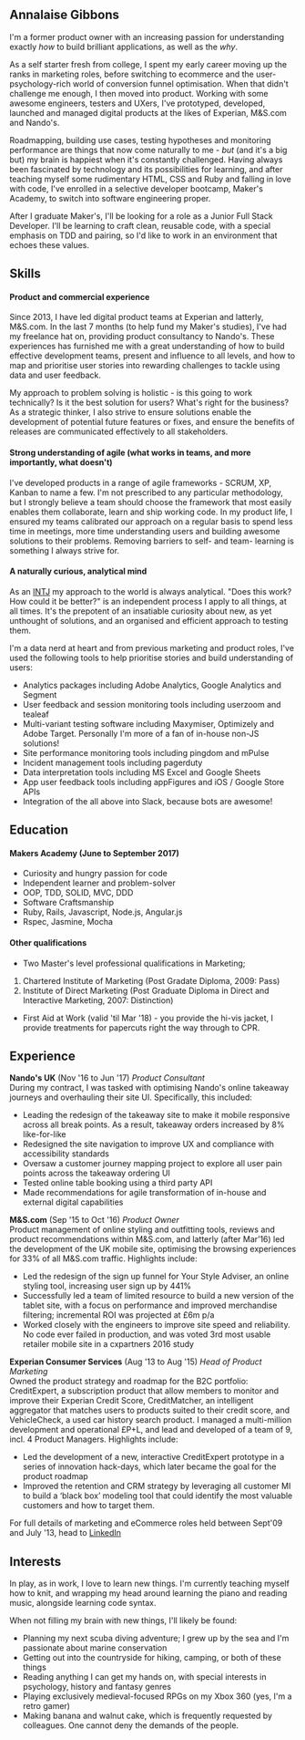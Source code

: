 ## Annalaise Gibbons

I'm a former product owner with an increasing passion for understanding exactly *how* to build brilliant applications, as well as the *why*.

As a self starter fresh from college, I spent my early career moving up the ranks in marketing roles, before switching to ecommerce and the user-psychology-rich world of conversion funnel optimisation. When that didn't challenge me enough, I then moved into product. Working with some awesome engineers, testers and UXers, I've prototyped, developed, launched and managed digital products at the likes of Experian, M&S.com and Nando's.

Roadmapping, building use cases, testing hypotheses and monitoring performance are things that now come naturally to me - *but* (and it's a big but) my brain is happiest when it's constantly challenged. Having always been fascinated by technology and its possibilities for learning, and after teaching myself some rudimentary HTML, CSS and Ruby and falling in love with code, I've enrolled in a selective developer bootcamp, Maker's Academy, to switch into software engineering proper.

After I graduate Maker's, I'll be looking for a role as a Junior Full Stack Developer. I'll be learning to craft clean, reusable code, with a special emphasis on TDD and pairing, so I'd like to work in an environment that echoes these values.

## Skills

#### Product and commercial experience

Since 2013, I have led digital product teams at Experian and latterly, M&S.com. In the last 7 months (to help fund my Maker's studies), I've had my freelance hat on, providing product consultancy to Nando's. These experiences has furnished me with a great understanding of how to build effective development teams, present and influence to all levels, and how to map and prioritise user stories into rewarding challenges to tackle using data and user feedback.

My approach to problem solving is holistic - is this going to work technically? Is it the best solution for users? What's right for the business? As a strategic thinker, I also strive to ensure solutions enable the development of potential future features or fixes, and ensure the benefits of releases are communicated effectively to all stakeholders.

#### Strong understanding of agile (what works in teams, and more importantly, what doesn't)

I've developed products in a range of agile frameworks - SCRUM, XP, Kanban to name a few. I'm not prescribed to any particular methodology, but I strongly believe a team should choose the framework that most easily enables them collaborate, learn and ship working code. In my product life, I ensured my teams calibrated our approach on a regular basis to spend less time in meetings, more time understanding users and building awesome solutions to their problems. Removing barriers to self- and team- learning is something I always strive for.

#### A naturally curious, analytical mind

As an <a href="https://www.16personalities.com/intj-personality">INTJ</a> my approach to the world is always analytical. "Does this work? How could it be better?" is an independent process I apply to all things, at all times. It's the prepotent of an insatiable curiosity about new, as yet unthought of solutions, and an organised and efficient approach to testing them.

I'm a data nerd at heart and from previous marketing and product roles, I've used the following tools to help prioritise stories and build understanding of users:  

- Analytics packages including Adobe Analytics, Google Analytics and Segment
- User feedback and session monitoring tools including userzoom and tealeaf
- Multi-variant testing software including Maxymiser, Optimizely and Adobe Target. Personally I'm more of a fan of in-house non-JS solutions!
- Site performance monitoring tools including pingdom and mPulse
- Incident management tools including pagerduty   
- Data interpretation tools including MS Excel and Google Sheets
- App user feedback tools including appFigures and iOS / Google Store APIs
- Integration of the all above into Slack, because bots are awesome!

## Education

#### Makers Academy (June to September 2017)

- Curiosity and hungry passion for code
- Independent learner and problem-solver
- OOP, TDD, SOLID, MVC, DDD
- Software Craftsmanship
- Ruby, Rails, Javascript, Node.js, Angular.js
- Rspec, Jasmine, Mocha


#### Other qualifications

- Two Master's level professional qualifications in Marketing;
1. Chartered Institute of Marketing (Post Gradate Diploma, 2009: Pass)
2. Institute of Direct Marketing (Post Graduate Diploma in Direct and Interactive Marketing, 2007: Distinction)

- First Aid at Work (valid 'til Mar '18) - you provide the hi-vis jacket, I provide treatments for papercuts right the way through to CPR.


## Experience

**Nando's UK** (Nov '16 to Jun '17)
*Product Consultant*   
During my contract, I was tasked with optimising Nando's online takeaway journeys and overhauling their site UI. Specifically, this included:
- Leading the redesign of the takeaway site to make it mobile responsive across all break points. As a result, takeaway orders increased by 8% like-for-like
- Redesigned the site navigation to improve UX and compliance with accessibility standards
- Oversaw a customer journey mapping project to explore all user pain points across the takeaway ordering UI
- Tested online table booking using a third party API
- Made recommendations for agile transformation of in-house and external digital capabilities

**M&S.com** (Sep '15 to Oct '16)
*Product Owner*  
Product management of online styling and outfitting tools, reviews and product recommendations within M&S.com, and latterly (after Mar’16) led the development of the UK mobile site, optimising the browsing experiences for 33% of all M&S.com traffic. Highlights include:
- Led the redesign of the sign up funnel for Your Style Adviser, an online styling tool, increasing user sign up by 441%
- Successfully led a team of limited resource to build a new version of the tablet site, with a focus on performance and improved merchandise filtering; incremental ROI was projected at £6m p/a
- Worked closely with the engineers to improve site speed and reliability. No code ever failed in production, and was voted 3rd most usable retailer mobile site in a cxpartners 2016 study

**Experian Consumer Services** (Aug '13 to Aug '15)
*Head of Product Marketing*  
Owned the product strategy and roadmap for the B2C portfolio: CreditExpert, a subscription product that allow members to monitor and improve their Experian Credit Score, CreditMatcher, an intelligent aggregator that matches users to products suited to their credit score, and VehicleCheck, a used car history search product. I managed a multi-million development and operational £P+L, and lead and developed of a team of 9, incl. 4 Product Managers. Highlights include:
- Led the development of a new, interactive CreditExpert prototype in a series of innovation hack-days, which later became the goal for the product roadmap
- Improved the retention and CRM strategy by leveraging all customer MI to build a ‘black box’ modeling tool that could identify the most valuable customers and how to target them.

For full details of marketing and eCommerce roles held between Sept'09 and July '13, head to <a href="https://uk.linkedin.com/in/annalaisegibbons">LinkedIn</a>

## Interests

In play, as in work, I love to learn new things. I'm currently teaching myself how to knit, and wrapping my head around learning the piano and reading music, alongside learning code syntax.

When not filling my brain with new things, I'll likely be found:
- Planning my next scuba diving adventure; I grew up by the sea and I'm passionate about marine conservation
- Getting out into the countryside for hiking, camping, or both of these things
- Reading anything I can get my hands on, with special interests in psychology, history and fantasy genres
- Playing exclusively medieval-focused RPGs on my Xbox 360 (yes, I'm a retro gamer)
- Making banana and walnut cake, which is frequently requested by colleagues. One cannot deny the demands of the people.  

